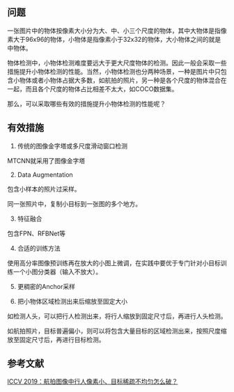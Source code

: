 ## 问题
一张图片中的物体按像素大小分为大、中、小三个尺度的物体，其中大物体是指像素大于96x96的物体，小物体是指像素小于32x32的物体，大小物体之间的就是中物体。

物体检测中，小物体检测难度要远大于更大尺度物体的检测。因此一般会采取一些措施提升小物体检测的性能。当然，小物体检测也分两种场景，一种是图片中只包含小物体或者小物体占据大多数，如航拍的照片，另一种是各个尺度的物体混合在一起，而且各个尺度的物体占比相差不太大，如COCO数据集。

那么，可以采取哪些有效的措施提升小物体检测的性能呢？

## 有效措施

1. 传统的图像金字塔或多尺度滑动窗口检测

MTCNN就采用了图像金字塔

2. Data Augmentation

包含小样本的照片过采样。

同一张照片中，复制小目标到一张图的多个地方。

3. 特征融合

包含FPN、RFBNet等

4. 合适的训练方法

使用高分率图像预训练再在放大的小图上微调，在实践中要优于专门针对小目标训练一个小图分类器（输入不放大）。

5. 更稠密的Anchor采样

6. 把小物体区域检测出来后缩放至固定大小

如检测人头，可以把行人检测出来，将行人缩放到固定尺寸后，再进行人头检测。

如航拍照片，目标普遍偏小，则可以将包含大量目标的区域检测出来，按照尺度缩放至固定尺寸后，再进行目标检测。

## 参考文献

[ICCV 2019：航拍图像中行人像素小、目标稀疏不均匀怎么破？](https://cloud.tencent.com/developer/article/1518963)